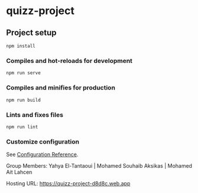 # quizz-project

## Project setup
```
npm install
```

### Compiles and hot-reloads for development
```
npm run serve
```

### Compiles and minifies for production
```
npm run build
```

### Lints and fixes files
```
npm run lint
```

### Customize configuration
See [Configuration Reference](https://cli.vuejs.org/config/).

Group Members:
Yahya El-Tantaoui | Mohamed Souhaib Aksikas | Mohamed Ait Lahcen

Hosting URL: https://quizz-project-d8d8c.web.app
